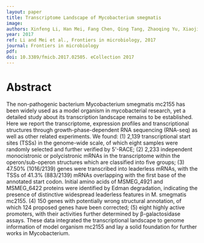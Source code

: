```yaml
---
layout: paper
title: Transcriptome Landscape of Mycobacterium smegmatis
image: 
authors: Xinfeng Li, Han Mei, Fang Chen, Qing Tang, Zhaoqing Yu, Xiaojian Cao, Binda T Andongma, Shan-Ho Chou, Jin He.
year: 2017
ref: Li and Mei et al., Frontiers in microbiology, 2017
journal: Frontiers in microbiology
pdf: 
doi: 10.3389/fmicb.2017.02505. eCollection 2017
---
```


# Abstract

The non-pathogenic bacterium Mycobacterium smegmatis mc2155 has been widely used as a model organism in mycobacterial research, yet a detailed study about its transcription landscape remains to be established. Here we report the transcriptome, expression profiles and transcriptional structures through growth-phase-dependent RNA sequencing (RNA-seq) as well as other related experiments. We found: (1) 2,139 transcriptional start sites (TSSs) in the genome-wide scale, of which eight samples were randomly selected and further verified by 5'-RACE; (2) 2,233 independent monocistronic or polycistronic mRNAs in the transcriptome within the operon/sub-operon structures which are classified into five groups; (3) 47.50% (1016/2139) genes were transcribed into leaderless mRNAs, with the TSSs of 41.3% (883/2139) mRNAs overlapping with the first base of the annotated start codon. Initial amino acids of MSMEG_4921 and MSMEG_6422 proteins were identified by Edman degradation, indicating the presence of distinctive widespread leaderless features in M. smegmatis mc2155. (4) 150 genes with potentially wrong structural annotation, of which 124 proposed genes have been corrected; (5) eight highly active promoters, with their activities further determined by β-galactosidase assays. These data integrated the transcriptional landscape to genome information of model organism mc2155 and lay a solid foundation for further works in Mycobacterium.
